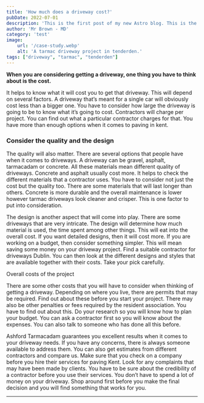 ```yaml
---
title: 'How much does a driveway cost?'
pubDate: 2022-07-01
description: 'This is the first post of my new Astro blog. This is the first post of my new Astro blog.'
author: 'Mr Brown - MD'
category: 'test'
image:
    url: '/case-study.webp'
    alt: 'A tarmac driveway project in tenderden.'
tags: ["driveway", "tarmac", "tenderden"]
---
```

**When you are considering getting a driveway, one thing you have to think about is the cost.** 

It helps to know what it will cost you to get that driveway. This will depend on several factors. A driveway that’s meant for a single car will obviously cost less than a bigger one. You have to consider how large the driveway is going to be to know what it’s going to cost. Contractors will charge per project. You can find out what a particular contractor charges for that. You have more than enough options when it comes to paving in kent.

### Consider the quality and the design

The quality will also matter. There are several options that people have when it comes to driveways. A driveway can be gravel, asphalt, tarmacadam or concrete. All these materials mean different quality of driveways. Concrete and asphalt usually cost more. It helps to check the different materials that a contractor uses. You have to consider not just the cost but the quality too. There are some materials that will last longer than others. Concrete is more durable and the overall maintenance is lower however tarmac driveways look cleaner and crisper. This is one factor to put into consideration.

The design is another aspect that will come into play. There are some driveways that are very intricate. The design will determine how much material is used, the time spent among other things. This will eat into the overall cost. If you want detailed designs, then it will cost more. If you are working on a budget, then consider something simpler. This will mean saving some money on your driveway project. Find a suitable contractor for driveways Dublin. You can then look at the different designs and styles that are available together with their costs. Take your pick carefully.


Overall costs of the project

There are some other costs that you will have to consider when thinking of getting a driveway. Depending on where you live, there are permits that may be required. Find out about these before you start your project. There may also be other penalties or fees required by the resident association. You have to find out about this. Do your research so you will know how to plan your budget. You can ask a contractor first so you will know about the expenses. You can also talk to someone who has done all this before.

Ashford Tarmacadam guarantees you excellent results when it comes to your driveway needs. If you have any concerns, there is always someone available to address them. You can also get estimates from different contractors and compare us. Make sure that you check on a company before you hire their services for paving Kent. Look for any complaints that may have been made by clients. You have to be sure about the credibility of a contractor before you use their services. You don’t have to spend a lot of money on your driveway. Shop around first before you make the final decision and you will find something that works for you.

---